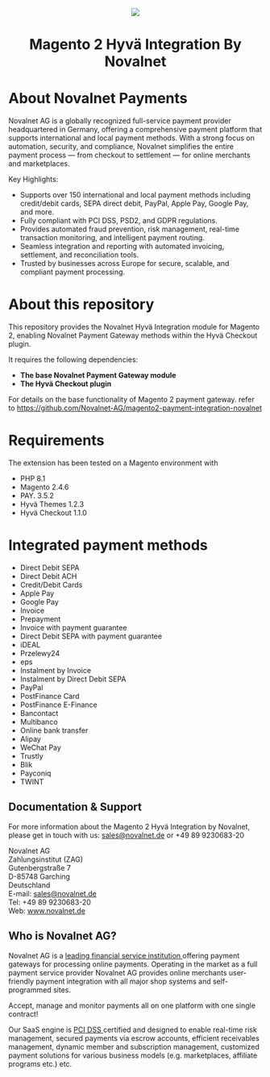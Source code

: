 <p align="center">
    <img src="https://www.novalnet.de/images/nn-logo-200x65.png" />
</p>
<h1 align="center">Magento 2 Hyvä Integration By Novalnet </h1>

# About Novalnet Payments

Novalnet AG is a globally recognized full-service payment provider headquartered in Germany, offering a comprehensive payment platform that supports international and local payment methods. With a strong focus on automation, security, and compliance, Novalnet simplifies the entire payment process — from checkout to settlement — for online merchants and marketplaces.

Key Highlights:
- Supports over 150 international and local payment methods including credit/debit cards, SEPA direct debit, PayPal, Apple Pay, Google Pay, and more.
- Fully compliant with PCI DSS, PSD2, and GDPR regulations.
- Provides automated fraud prevention, risk management, real-time transaction monitoring, and intelligent payment routing.
- Seamless integration and reporting with automated invoicing, settlement, and reconciliation tools.
- Trusted by businesses across Europe for secure, scalable, and compliant payment processing.

# About this repository
This repository provides the Novalnet Hyvä Integration module for Magento 2, enabling Novalnet Payment Gateway methods within the Hyvä Checkout plugin.

It requires the following dependencies:

- **The base Novalnet Payment Gateway module**
- **The Hyvä Checkout plugin**

For details on the base functionality of Magento 2 payment gateway. refer to https://github.com/Novalnet-AG/magento2-payment-integration-novalnet

# Requirements
The extension has been tested on a Magento environment with

- PHP 8.1
- Magento 2.4.6
- PAY. 3.5.2
- Hyvä Themes 1.2.3
- Hyvä Checkout 1.1.0

# Integrated payment methods
- Direct Debit SEPA
- Direct Debit ACH
- Credit/Debit Cards 
- Apple Pay
- Google Pay
- Invoice 
- Prepayment
- Invoice with payment guarantee
- Direct Debit SEPA with payment guarantee
- iDEAL
- Przelewy24
- eps
- Instalment by Invoice
- Instalment by Direct Debit SEPA
- PayPal
- PostFinance Card
- PostFinance E-Finance
- Bancontact
- Multibanco
- Online bank transfer
- Alipay
- WeChat Pay
- Trustly
- Blik
- Payconiq
- TWINT

## Documentation & Support
For more information about the Magento 2 Hyvä Integration by Novalnet, please get in touch with us: <a href="mailto:sales@novalnet.de"> sales@novalnet.de </a> or +49 89 9230683-20<br>

Novalnet AG<br>
Zahlungsinstitut (ZAG)<br>
Gutenbergstraße 7<br>
D-85748 Garching<br>
Deutschland<br>
E-mail: sales@novalnet.de<br>
Tel: +49 89 9230683-20<br>
Web: www.novalnet.de

## Who is Novalnet AG?
<p>Novalnet AG is a <a href="https://www.novalnet.de/zahlungsinstitut"> leading financial service institution </a> offering payment gateways for processing online payments. Operating in the market as a full payment service provider Novalnet AG provides online merchants user-friendly payment integration with all major shop systems and self-programmed sites.</p> 
<p>Accept, manage and monitor payments all on one platform with one single contract!</p>
<p>Our SaaS engine is <a href="https://www.novalnet.de/pci-dss-zertifizierung"> PCI DSS </a> certified and designed to enable real-time risk management, secured payments via escrow accounts, efficient receivables management, dynamic member and subscription management, customized payment solutions for various business models (e.g. marketplaces, affiliate programs etc.) etc.</p>
